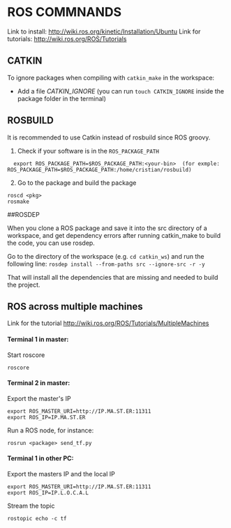 ROS COMMNANDS
==========
Link to install: http://wiki.ros.org/kinetic/Installation/Ubuntu
Link for tutorials: http://wiki.ros.org/ROS/Tutorials


CATKIN
-------------

To ignore packages when compiling with ```catkin_make``` in the workspace:
* Add a file *CATKIN_IGNORE* (you can run ```touch CATKIN_IGNORE``` inside the package folder in the terminal)

ROSBUILD
-------------
It is recommended to use Catkin instead of rosbuild since ROS groovy.

1) Check if your software is in the ```ROS_PACKAGE_PATH```

```
  export ROS_PACKAGE_PATH=$ROS_PACKAGE_PATH:<your-bin>  (for exmple: ROS_PACKAGE_PATH=$ROS_PACKAGE_PATH:/home/cristian/rosbuild)
```

2) Go to the package and build the package
```
roscd <pkg>
rosmake
```

##ROSDEP

When you clone a ROS package and save it into the src directory of a workspace, and get dependency errors after running catkin_make to build the code, you can use rosdep.

Go to the directory of the workspace (e.g. ``cd catkin_ws``) and run the following line:
``rosdep install --from-paths src --ignore-src -r -y``

That will install all the dependencies that are missing and needed to build the project.

ROS across multiple machines
-------------
Link for the tutorial http://wiki.ros.org/ROS/Tutorials/MultipleMachines

#### Terminal 1 in master:
Start roscore
```
roscore
```
#### Terminal 2 in master:
Export the master's IP
```
export ROS_MASTER_URI=http://IP.MA.ST.ER:11311
export ROS_IP=IP.MA.ST.ER
```
Run a ROS node, for instance:
```
rosrun <package> send_tf.py
```

#### Terminal 1 in other PC:
Export the masters IP and the local IP
```
export ROS_MASTER_URI=http://IP.MA.ST.ER:11311
export ROS_IP=IP.L.O.C.A.L
```
Stream the topic
```
rostopic echo -c tf
```

